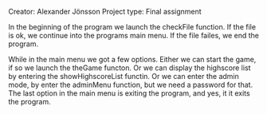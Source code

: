 Creator:        Alexander Jönsson
Project type:   Final assignment

In the beginning of the program we launch the checkFile function.
If the file is ok, we continue into the programs main menu.
If the file failes, we end the program.

While in the main menu we got a few options.
Either we can start the game, if so we launch the theGame functon.
Or we can display the highscore list by entering the showHighscoreList functin.
Or we can enter the admin mode, by enter the adminMenu function, but we need a password for that.
The last option in the main menu is exiting the program, and yes, it it exits the program.
